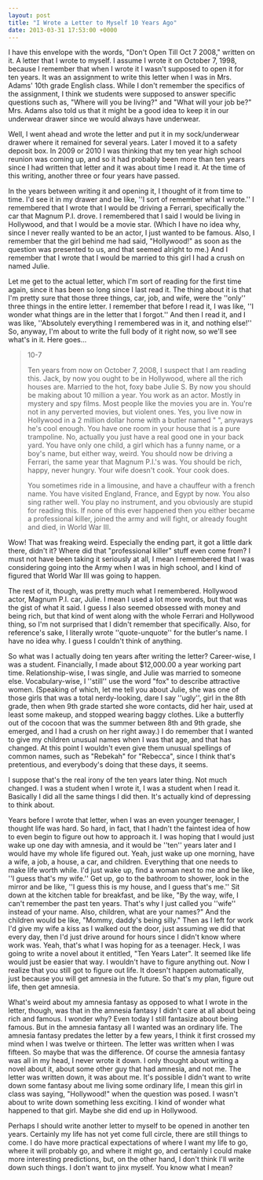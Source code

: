 ```yaml
---
layout: post
title: "I Wrote a Letter to Myself 10 Years Ago"
date: 2013-03-31 17:53:00 +0000
---
```

I have this envelope with the words, "Don't Open Till Oct 7 2008," written on it. A letter that I wrote to myself. I assume I wrote it on October 7, 1998, because I remember that when I wrote it I wasn't supposed to open it for ten years. It was an assignment to write this letter when I was in Mrs. Adams' 10th grade English class. While I don't remember the specifics of the assignment, I think we students were supposed to answer specific questions such as, "Where will you be living?" and "What will your job be?" Mrs. Adams also told us that it might be a good idea to keep it in our underwear drawer since we would always have underwear.

Well, I went ahead and wrote the letter and put it in my sock/underwear drawer where it remained for several years. Later I moved it to a safety deposit box. In 2009 or 2010 I was thinking that my ten year high school reunion was coming up, and so it had probably been more than ten years since I had written that letter and it was about time I read it. At the time of this writing, another three or four years have passed.

In the years between writing it and opening it, I thought of it from time to time. I'd see it in my drawer and be like, ''I sort of remember what I wrote.'' I remembered that I wrote that I would be driving a Ferrari, specifically the car that Magnum P.I. drove. I remembered that I said I would be living in Hollywood, and that I would be a movie star. (Which I have no idea why, since I never really wanted to be an actor, I just wanted to be famous. Also, I remember that the girl behind me had said, "Hollywood!" as soon as the question was presented to us, and that seemed alright to me.) And I remember that I wrote that I would be married to this girl I had a crush on named Julie.

Let me get to the actual letter, which I'm sort of reading for the first time again, since it has been so long since I last read it. The thing about it is that I'm pretty sure that those three things, car, job, and wife, were the ''only'' three things in the entire letter. I remember that before I read it, I was like, ''I wonder what things are in the letter that I forgot.'' And then I read it, and I was like, ''Absolutely everything I remembered was in it, and nothing else!'' So, anyway, I'm about to write the full body of it right now, so we'll see what's in it. Here goes...
<blockquote>10-7

Ten years from now on October 7, 2008, I suspect that I am reading this. Jack, by now you ought to be in Hollywood, where all the rich houses are. Married to the hot, foxy babe Julie S. By now you should be making about 10 million a year. You work as an actor. Mostly in mystery and spy films. Most people like the movies you are in. You're not in any perverted movies, but violent ones. Yes, you live now in Hollywood in a 2 million dollar home with a butler named " ", anyways he's cool enough. You have one room in your house that is a pure trampoline. No, actually you just have a real good one in your back yard. You have only one child, a girl which has a funny name, or a boy's name, but either way, weird. You should now be driving a Ferrari, the same year that Magnum P.I.'s was. You should be rich, happy, never hungry. Your wife doesn't cook. Your cook does.

You sometimes ride in a limousine, and have a chauffeur with a french name. You have visited England, France, and Egypt by now. You also sing rather well. You play no instrument, and you obviously are stupid for reading this. If none of this ever happened then you either became a professional killer, joined the army and will fight, or already fought and died, in World War III.</blockquote>
Wow! That was freaking weird. Especially the ending part, it got a little dark there, didn't it? Where did that "professional killer" stuff even come from? I must not have been taking it seriously at all, I mean I remembered that I was considering going into the Army when I was in high school, and I kind of figured that World War III was going to happen.

The rest of it, though, was pretty much what I remembered. Hollywood actor, Magnum P.I. car, Julie. I mean I used a lot more words, but that was the gist of what it said. I guess I also seemed obsessed with money and being rich, but that kind of went along with the whole Ferrari and Hollywood thing, so I'm not surprised that I didn't remember that specifically. Also, for reference's sake, I literally wrote ''quote-unquote'' for the butler's name. I have no idea why. I guess I couldn't think of anything.

So what was I actually doing ten years after writing the letter? Career-wise, I was a student. Financially, I made about $12,000.00 a year working part time. Relationship-wise, I was single, and Julie was married to someone else. Vocabulary-wise, I ''still'' use the word "fox" to describe attractive women. (Speaking of which, let me tell you about Julie, she was one of those girls that was a total nerdy-looking, dare I say ''ugly'', girl in the 8th grade, then when 9th grade started she wore contacts, did her hair, used at least some makeup, and stopped wearing baggy clothes. Like a butterfly out of the cocoon that was the summer between 8th and 9th grade, she emerged, and I had a crush on her right away.) I do remember that I wanted to give my children unusual names when I was that age, and that has changed. At this point I wouldn't even give them unusual spellings of common names, such as "Rebekah" for "Rebecca", since I think that's pretentious, and everybody's doing that these days, it seems.

I suppose that's the real irony of the ten years later thing. Not much changed. I was a student when I wrote it, I was a student when I read it. Basically I did all the same things I did then. It's actually kind of depressing to think about.

Years before I wrote that letter, when I was an even younger teenager, I thought life was hard. So hard, in fact, that I hadn't the faintest idea of how to even begin to figure out how to approach it. I was hoping that I would just wake up one day with amnesia, and it would be ''ten'' years later and I would have my whole life figured out. Yeah, just wake up one morning, have a wife, a job, a house, a car, and children. Everything that one needs to make life worth while. I'd just wake up, find a woman next to me and be like, ''I guess that's my wife.'' Get up, go to the bathroom to shower, look in the mirror and be like, ''I guess this is my house, and I guess that's me.'' Sit down at the kitchen table for breakfast, and be like, "By the way, wife, I can't remember the past ten years. That's why I just called you ''wife'' instead of your name. Also, children, what are your names?" And the children would be like, "Mommy, daddy's being silly." Then as I left for work I'd give my wife a kiss as I walked out the door, just assuming we did that every day, then I'd just drive around for hours since I didn't know where work was. Yeah, that's what I was hoping for as a teenager. Heck, I was going to write a novel about it entitled, "Ten Years Later". It seemed like life would just be easier that way. I wouldn't have to figure anything out. Now I realize that you still got to figure out life. It doesn't happen automatically, just because you will get amnesia in the future. So that's my plan, figure out life, then get amnesia.

What's weird about my amnesia fantasy as opposed to what I wrote in the letter, though, was that in the amnesia fantasy I didn't care at all about being rich and famous. I wonder why? Even today I still fantasize about being famous. But in the amnesia fantasy all I wanted was an ordinary life. The amnesia fantasy predates the letter by a few years, I think it first crossed my mind when I was twelve or thirteen. The letter was written when I was fifteen. So maybe that was the difference. Of course the amnesia fantasy was all in my head, I never wrote it down. I only thought about writing a novel about it, about some other guy that had amnesia, and not me. The letter was written down, it was about me. It's possible I didn't want to write down some fantasy about me living some ordinary life, I mean this girl in class was saying, "Hollywood!" when the question was posed. I wasn't about to write down something less exciting. I kind of wonder what happened to that girl. Maybe she did end up in Hollywood.

Perhaps I should write another letter to myself to be opened in another ten years. Certainly my life has not yet come full circle, there are still things to come. I do have more practical expectations of where I want my life to go, where it will probably go, and where it might go, and certainly I could make more interesting predictions, but, on the other hand, I don't think I'll write down such things. I don't want to jinx myself. You know what I mean?
